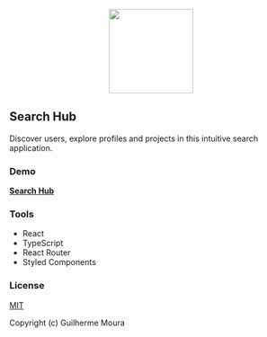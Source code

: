 <p align="center">
  <img
    style="object: contain; height: 150px"
    src="https://cdn-icons-png.flaticon.com/512/3291/3291667.png"
  >
</p>

## Search Hub

Discover users, explore profiles and projects in this intuitive search application.

### Demo

[**Search Hub**](https://preeminent-kataifi-ed0e4c.netlify.app/)

### Tools

- React
- TypeScript
- React Router
- Styled Components

### License

[MIT](https://github.com/glhrmoura/search-hub/blob/master/LICENSE)

Copyright (c) Guilherme Moura
